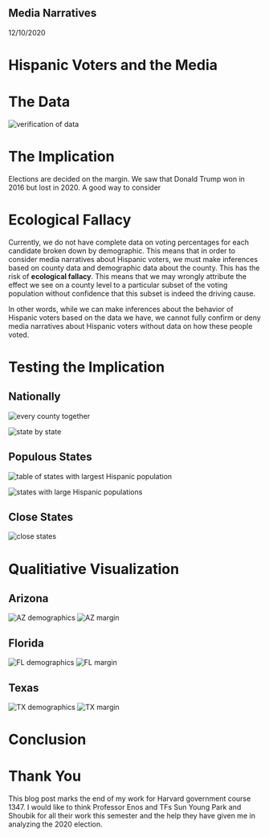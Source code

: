 ## Media Narratives

12/10/2020

# Hispanic Voters and the Media



# The Data


![verification of data](../figures/media_narrative_figures/verifying_data.png)


# The Implication

Elections are decided on the margin. We saw that Donald Trump won in 2016 but lost in 2020. A good way to consider  

# Ecological Fallacy


Currently, we do not have complete data on voting percentages for each candidate broken down by demographic. This means that in order to consider media narratives about Hispanic voters, we must make inferences based on county data and demographic data about the county. This has the risk of **ecological fallacy**. This means that we may wrongly attribute the effect we see on a county level to a particular subset of the voting population without confidence that this subset is indeed the driving cause.

In other words, while we can make inferences about the behavior of Hispanic voters based on the data we have, we cannot fully confirm or deny media narratives about Hispanic voters without data on how these people voted. 

# Testing the Implication

## Nationally

![every county together](../figures/media_narrative_figures/national_hvm.png)

![state by state](../figures/media_narrative_figures/states_hvm.png)

## Populous States

![table of states with largest Hispanic population](../figures/media_narrative_figures/hispanic_population.png)

![states with large Hispanic populations](../figures/media_narrative_figures/populous_hvm.png)

## Close States

![close states](../figures/media_narrative_figures/close_hvm.png)


# Qualitiative Visualization

## Arizona

![AZ demographics](../figures/media_narrative_figures/az_demog.png) ![AZ margin](../figures/media_narrative_figures/az_margin.png)

## Florida

![FL demographics](../figures/media_narrative_figures/fl_demog.png) ![FL margin](../figures/media_narrative_figures/fl_margin.png)

## Texas

![TX demographics](../figures/media_narrative_figures/tx_demog.png) ![TX margin](../figures/media_narrative_figures/tx_margin.png)


# Conclusion

# Thank You

This blog post marks the end of my work for Harvard government course 1347. I would like to think Professor Enos and TFs Sun Young Park and Shoubik for all their work this semester and the help they have given me in analyzing the 2020 election.


